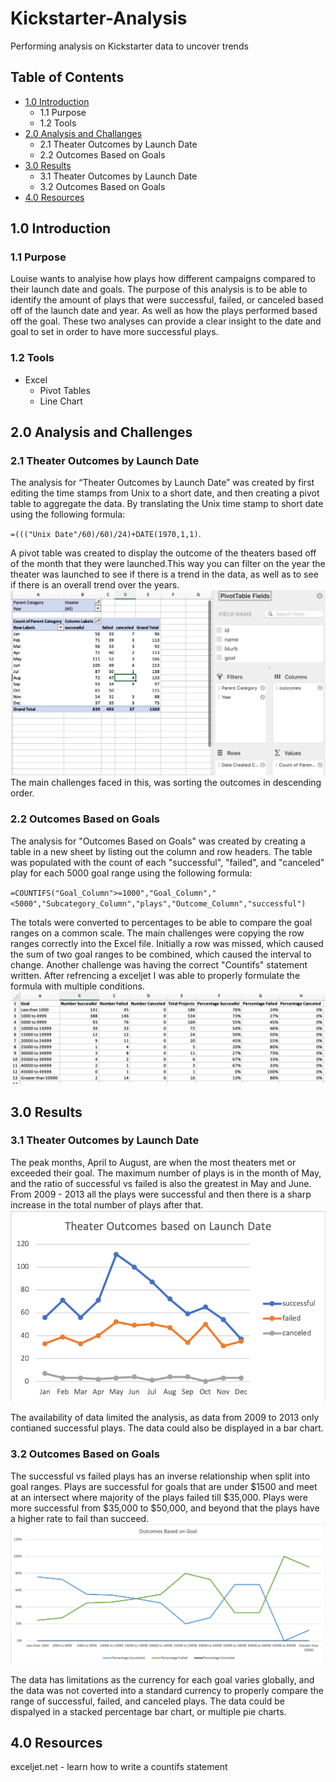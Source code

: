 # Kickstarter-Analysis
Performing analysis on Kickstarter data to uncover trends

## Table of Contents
- [1.0 Introduction](#Introduction)
  * 1.1 Purpose
  * 1.2 Tools
- [2.0 Analysis and Challanges](#Analysis-and-Challenges)
  * 2.1 Theater Outcomes by Launch Date
  * 2.2 Outcomes Based on Goals
- [3.0 Results](#Results)
  * 3.1 Theater Outcomes by Launch Date
  * 3.2 Outcomes Based on Goals
- [4.0 Resources](#Resources)

## 1.0 Introduction

### 1.1 Purpose
Louise wants to analyise how plays how different campaigns compared to their launch date and goals.
The purpose of this analysis is to be able to identify the amount of plays that were successful, failed, or canceled based off of the launch date and year.  As well as how the plays performed based off the goal. These two analyses can provide a clear insight to the date and goal to set in order to have more successful plays. 

### 1.2 Tools
- Excel
  - Pivot Tables
  - Line Chart

## 2.0 Analysis and Challenges
### 2.1 Theater Outcomes by Launch Date
The analysis for “Theater Outcomes by Launch Date” was created by first editing the time stamps from Unix to a short date, and then creating a pivot table to aggregate the data.  By translating the Unix time stamp to short date using the following formula: 

`=((("Unix Date"/60)/60)/24)+DATE(1970,1,1)`. 

A pivot table was created to display the outcome of the theaters based off of the month that they were launched.This way you can filter on the year the theater was launched to see if there is a trend in the data, as well as to see if there is an overall trend over the years.   
![alt text](Resources/Pivot_Table.png)
The main challenges faced in this, was sorting the outcomes in descending order. 

### 2.2 Outcomes Based on Goals
The analysis for "Outcomes Based on Goals" was created by creating a table in a new sheet by listing out the column and row headers.  The table was populated with the count of each "successful", "failed", and "canceled" play for each 5000 goal range using the following formula:

`=COUNTIFS("Goal_Column">=1000","Goal_Column","<5000","Subcategory_Column","plays","Outcome_Column","successful")`

The totals were converted to percentages to be able to compare the goal ranges on a common scale. 
The main challenges were copying the row ranges correctly into the Excel file.  Initially a row was missed, which caused the sum of two goal ranges to be combined, which caused the interval to change. Another challenge was having the correct "Countifs" statement written.  After refrencing a exceljet I was able to properly formulate the formula with multiple conditions.  
![alt test](Resources/Outcomes_Goals_Chart.png)


## 3.0 Results
### 3.1 Theater Outcomes by Launch Date
The peak months, April to August, are when the most theaters met or exceeded their goal. The maximum number of plays is in the month of May, and the ratio of successful vs failed is also the greatest in May and June.  From 2009 - 2013 all the plays were successful and then there is a sharp increase in the total number of plays after that.
![alt test](Resources/Theater_Outcomes_vs_Launch.png)

The availability of data limited the analysis, as data from 2009 to 2013 only contianed successful plays.  The data could also be displayed in a bar chart.

### 3.2 Outcomes Based on Goals
The successful vs failed plays has an inverse relationship when split into goal ranges. Plays are successful for goals that are under $1500 and meet at an intersect where majority of the plays failed till $35,000.  Plays were more successful from $35,000 to $50,000, and beyond that the plays have a higher rate to fail than succeed.  
![alt test](Resources/Outcomes_vs_Goals.png)

The data has limitations as the currency for each goal varies globally, and the data was not coverted into a standard currency to properly compare the range of successful, failed, and canceled plays.  The data could be dispalyed in a stacked percentage bar chart, or multiple pie charts. 

## 4.0 Resources
exceljet.net - learn how to write a countifs statement
